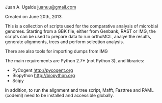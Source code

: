 Juan A. Ugalde
juanuu@gmail.com

Created on June 20th, 2013.

This is a collection of scripts used for the comparative analysis of microbial genomes. Starting from a GBK file,
either from Genbank, RAST or IMG, the scripts can be used to prepare data to run orthoMCL, analye the results, generate
alignments, trees and perform selection analysis.

There are also tools for importing dumps from IMG

The main requirements are Python 2.7+ (not Python 3), and libraries:
- PyCogent http://pycogent.org
- Biopython http://biopython.org
- Scipy

In addition, to run the alignment and tree script, Mafft, Fasttree and PAML (codeml) need to be installed and accessible globally.



